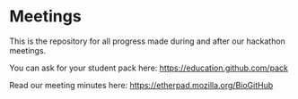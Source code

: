 Meetings
========

This is the repository for all progress made during and after our hackathon meetings.

You can ask for your student pack here: https://education.github.com/pack

Read our meeting minutes here: https://etherpad.mozilla.org/BioGitHub
